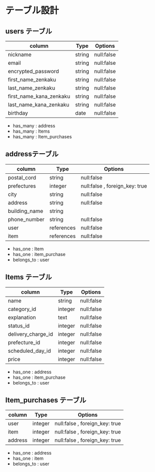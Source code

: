 # テーブル設計
## users テーブル

| column                  | Type   | Options    |
| ----------------------- | ------ | ---------- |
| nickname                | string | null:false |
| email                   | string | null:false |
| encrypted_password      | string | null:false ||
| first_name_zenkaku      | string | null:false |
| last_name_zenkaku       | string | null:false |
| first_name_kana_zenkaku | string | null:false |
| last_name_kana_zenkaku  | string | null:false |
| birthday                | date   | null:false |

- has_many : address
- has_many : Items
- has_many : Item_purchases



##  addressテーブル
| column        | Type       | Options                        |
| ------------- | ---------- | ------------------------------ |
| postal_cord   | string     | null:false                     |
| prefectures   | integer    | null:false , foreign_key: true |
| city          | string     | null:false                     |
| address       | string     | null:false                     |
| building_name | string     |                                |
| phone_number  | string     | null:false                     |
| user          | references | null:false                     |
| item          | references | null:false                     |

- has_one : Item
- has_one : item_purchase
- belongs_to : user


## Items テーブル

| column             | Type    | Options    |
| ------------------ | ------- | ---------- |
| name               | string  | null:false |
| category_id        | integer | null:false |
| explanation        | text    | null:false |
| status_id          | integer | null:false |
| delivery_charge_id | integer | null:false |
| prefecture_id      | integer | null:false |
| scheduled_day_id   | integer | null:false |
| price              | integer | null:false |

- has_one : address
- has_one : item_purchase
- belongs_to : user


## Item_purchases テーブル

| column  | Type    | Options                        |
| ------- | ------- | ------------------------------ |
| user    | integer | null:false , foreign_key: true |
| item    | integer | null:false , foreign_key: true |
| address | integer | null:false , foreign_key: true |

- has_one : address
- has_one : item
- belongs_to : user
